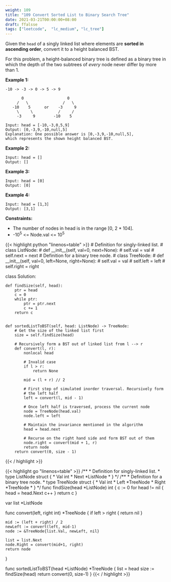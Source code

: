 ```yaml
---
weight: 109
title: "109 Convert Sorted List to Binary Search Tree"
date: 2021-03-21T00:00:00+08:00
draft: ffalsse
tags: ["leetcode",  "lc_medium", "lc_tree"]
---
```


Given the `head` of a singly linked list where elements are **sorted in ascending order**, convert it to a height balanced BST.

For this problem, a height-balanced binary tree is defined as a binary tree in which the depth of the two subtrees of _every_ node never differ by more than 1.

**Example 1:**
```
-10 -> -3 -> 0 -> 5 -> 9

       0                   0
     /   \               /   \
   -10    5      or    -3     9
     \     \           /     /
     -3     9        -10    5

Input: head = [-10,-3,0,5,9]
Output: [0,-3,9,-10,null,5]
Explanation: One possible answer is [0,-3,9,-10,null,5],
which represents the shown height balanced BST.
```
**Example 2:**
```
Input: head = []
Output: []
```
**Example 3:**
```
Input: head = [0]
Output: [0]
```
**Example 4:**
```
Input: head = [1,3]
Output: [3,1]
```

**Constraints:**

- The number of nodes in head is in the range [0, 2 * 104].
- -10<sup>5</sup> <= Node.val <= 10<sup>5</sup>

<div class="tabs"></div>
<div class="tab-content">
<div id="python" class="lang">
{{< highlight python "linenos=table" >}}
# Definition for singly-linked list.
# class ListNode:
#     def __init__(self, val=0, next=None):
#         self.val = val
#         self.next = next
# Definition for a binary tree node.
# class TreeNode:
#     def __init__(self, val=0, left=None, right=None):
#         self.val = val
#         self.left = left
#         self.right = right

class Solution:

    def findSize(self, head):
        ptr = head
        c = 0
        while ptr:
            ptr = ptr.next
            c += 1
        return c


    def sortedListToBST(self, head: ListNode) -> TreeNode:
        # Get the size of the linked list first
        size = self.findSize(head)

        # Recursively form a BST out of linked list from l --> r
        def convert(l, r):
            nonlocal head

            # Invalid case
            if l > r:
                return None

            mid = (l + r) // 2

            # First step of simulated inorder traversal. Recursively form
            # the left half
            left = convert(l, mid - 1)

            # Once left half is traversed, process the current node
            node = TreeNode(head.val)   
            node.left = left

            # Maintain the invariance mentioned in the algorithm
            head = head.next

            # Recurse on the right hand side and form BST out of them
            node.right = convert(mid + 1, r)
            return node
        return convert(0, size - 1)
{{< / highlight >}}
</div>

<div id="golang" class="lang">
{{< highlight go "linenos=table" >}}
/**
 * Definition for singly-linked list.
 * type ListNode struct {
 *     Val int
 *     Next *ListNode
 * }
 */
/**
 * Definition for a binary tree node.
 * type TreeNode struct {
 *     Val int
 *     Left *TreeNode
 *     Right *TreeNode
 * }
 */
func findSize(head *ListNode) int {
	c := 0
	for head != nil {
		head = head.Next
		c++
	}
	return c
}

var list *ListNode

func convert(left, right int) *TreeNode {
	if left > right {
		return nil
	}

	mid := (left + right) / 2
	newLeft := convert(left, mid-1)
	node := &TreeNode{list.Val, newLeft, nil}

	list = list.Next
	node.Right = convert(mid+1, right)
	return node
}

func sortedListToBST(head *ListNode) *TreeNode {
	list = head
	size := findSize(head)
	return convert(0, size-1)
}
{{< / highlight >}}
</div>

</div>

